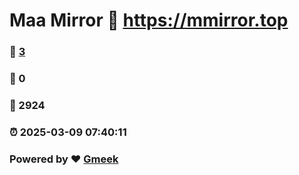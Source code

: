 # Maa Mirror :link: https://mmirror.top 
### :page_facing_up: [3](https://mmirror.top/tag.html) 
### :speech_balloon: 0 
### :hibiscus: 2924 
### :alarm_clock: 2025-03-09 07:40:11 
### Powered by :heart: [Gmeek](https://github.com/Meekdai/Gmeek)
